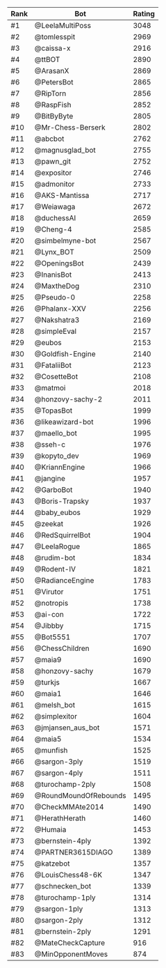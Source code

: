 Rank|Bot|Rating
---|---|---
#1|@LeelaMultiPoss|3048
#2|@tomlesspit|2969
#3|@caissa-x|2916
#4|@ttBOT|2890
#5|@ArasanX|2869
#6|@PetersBot|2865
#7|@RipTorn|2856
#8|@RaspFish|2852
#9|@BitByByte|2805
#10|@Mr-Chess-Berserk|2802
#11|@abcbot|2762
#12|@magnusglad_bot|2755
#13|@pawn_git|2752
#14|@expositor|2746
#15|@admonitor|2733
#16|@AKS-Mantissa|2717
#17|@Weiawaga|2672
#18|@duchessAI|2659
#19|@Cheng-4|2585
#20|@simbelmyne-bot|2567
#21|@Lynx_BOT|2509
#22|@OpeningsBot|2439
#23|@InanisBot|2413
#24|@MaxtheDog|2310
#25|@Pseudo-0|2258
#26|@Phalanx-XXV|2256
#27|@Nakshatra3|2169
#28|@simpleEval|2157
#29|@eubos|2153
#30|@Goldfish-Engine|2140
#31|@FataliiBot|2123
#32|@CosetteBot|2108
#33|@matmoi|2018
#34|@honzovy-sachy-2|2011
#35|@TopasBot|1999
#36|@likeawizard-bot|1996
#37|@maello_bot|1995
#38|@sseh-c|1976
#39|@kopyto_dev|1969
#40|@KriannEngine|1966
#41|@jangine|1957
#42|@GarboBot|1940
#43|@Boris-Trapsky|1937
#44|@baby_eubos|1929
#45|@zeekat|1926
#46|@RedSquirrelBot|1904
#47|@LeelaRogue|1865
#48|@rudim-bot|1834
#49|@Rodent-IV|1821
#50|@RadianceEngine|1783
#51|@Virutor|1751
#52|@notropis|1738
#53|@ai-con|1722
#54|@Jibbby|1715
#55|@Bot5551|1707
#56|@ChessChildren|1690
#57|@maia9|1690
#58|@honzovy-sachy|1679
#59|@turkjs|1667
#60|@maia1|1646
#61|@melsh_bot|1615
#62|@simplexitor|1604
#63|@jmjansen_aus_bot|1571
#64|@maia5|1534
#65|@munfish|1525
#66|@sargon-3ply|1519
#67|@sargon-4ply|1511
#68|@turochamp-2ply|1508
#69|@RoundMoundOfRebounds|1495
#70|@CheckMMAte2014|1490
#71|@HerathHerath|1460
#72|@Humaia|1453
#73|@bernstein-4ply|1392
#74|@PARTNER3615DIAGO|1389
#75|@katzebot|1357
#76|@LouisChess48-6K|1347
#77|@schnecken_bot|1339
#78|@turochamp-1ply|1314
#79|@sargon-1ply|1313
#80|@sargon-2ply|1312
#81|@bernstein-2ply|1291
#82|@MateCheckCapture|916
#83|@MinOpponentMoves|874
